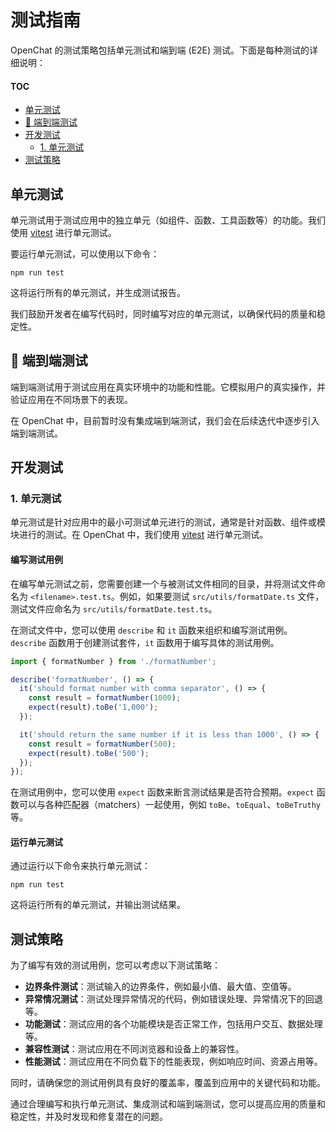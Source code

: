 # 测试指南

OpenChat 的测试策略包括单元测试和端到端 (E2E) 测试。下面是每种测试的详细说明：

#### TOC

- [单元测试](#单元测试)
- [🚧 端到端测试](#-端到端测试)
- [开发测试](#开发测试)
  - [1. 单元测试](#1-单元测试)
- [测试策略](#测试策略)

## 单元测试

单元测试用于测试应用中的独立单元（如组件、函数、工具函数等）的功能。我们使用 [vitest][vitest-url] 进行单元测试。

要运行单元测试，可以使用以下命令：

```
npm run test
```

这将运行所有的单元测试，并生成测试报告。

我们鼓励开发者在编写代码时，同时编写对应的单元测试，以确保代码的质量和稳定性。

## 🚧 端到端测试

端到端测试用于测试应用在真实环境中的功能和性能。它模拟用户的真实操作，并验证应用在不同场景下的表现。

在 OpenChat 中，目前暂时没有集成端到端测试，我们会在后续迭代中逐步引入端到端测试。

## 开发测试

### 1. 单元测试

单元测试是针对应用中的最小可测试单元进行的测试，通常是针对函数、组件或模块进行的测试。在 OpenChat 中，我们使用 [vitest][vitest-url] 进行单元测试。

#### 编写测试用例

在编写单元测试之前，您需要创建一个与被测试文件相同的目录，并将测试文件命名为 `<filename>.test.ts`。例如，如果要测试 `src/utils/formatDate.ts` 文件，测试文件应命名为 `src/utils/formatDate.test.ts`。

在测试文件中，您可以使用 `describe` 和 `it` 函数来组织和编写测试用例。`describe` 函数用于创建测试套件，`it` 函数用于编写具体的测试用例。

```typescript
import { formatNumber } from './formatNumber';

describe('formatNumber', () => {
  it('should format number with comma separator', () => {
    const result = formatNumber(1000);
    expect(result).toBe('1,000');
  });

  it('should return the same number if it is less than 1000', () => {
    const result = formatNumber(500);
    expect(result).toBe('500');
  });
});
```

在测试用例中，您可以使用 `expect` 函数来断言测试结果是否符合预期。`expect` 函数可以与各种匹配器（matchers）一起使用，例如 `toBe`、`toEqual`、`toBeTruthy` 等。

#### 运行单元测试

通过运行以下命令来执行单元测试：

```
npm run test
```

这将运行所有的单元测试，并输出测试结果。

## 测试策略

为了编写有效的测试用例，您可以考虑以下测试策略：

- **边界条件测试**：测试输入的边界条件，例如最小值、最大值、空值等。
- **异常情况测试**：测试处理异常情况的代码，例如错误处理、异常情况下的回退等。
- **功能测试**：测试应用的各个功能模块是否正常工作，包括用户交互、数据处理等。
- **兼容性测试**：测试应用在不同浏览器和设备上的兼容性。
- **性能测试**：测试应用在不同负载下的性能表现，例如响应时间、资源占用等。

同时，请确保您的测试用例具有良好的覆盖率，覆盖到应用中的关键代码和功能。

通过合理编写和执行单元测试、集成测试和端到端测试，您可以提高应用的质量和稳定性，并及时发现和修复潜在的问题。

[vitest-url]: https://vitest.dev/
